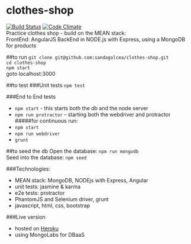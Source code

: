 # clothes-shop
[![Build Status](https://travis-ci.org/sandagolcea/clothes-shop.svg?branch=master)](https://travis-ci.org/sandagolcea/clothes-shop) 
[![Code Climate](https://codeclimate.com/github/sandagolcea/clothes-shop/badges/gpa.svg)](https://codeclimate.com/github/sandagolcea/clothes-shop)  
Practice clothes shop - build on the MEAN stack:  
FrontEnd: AngularJS
BackEnd in NODE.js with Express, using a MongoDB for products

##to run
`git clone git@github.com:sandagolcea/clothes-shop.git`   
`cd clothes-shop`  
`npm start`  
goto localhost:3000  

##to test
###Unit tests
`npm test`  

###End to End tests
- `npm start` - this starts both the db and the node server
- `npm run protractor` - starting both the webdriver and protractor  
#####for continuous run:
- `npm start`  
- `npm run webdriver`
- `grunt`  


##to seed the db
Open the database: `npm run mongodb`  
Seed into the database: `npm seed`  

###Technologies:
- MEAN stack: MongoDB, NODEjs with Express, Angular
- unit tests: jasmine & karma
- e2e tests: protractor
- PhantomJS and Selenium driver, grunt
- javascript, html, css, bootstrap

###Live version
- hosted on [Heroku](https://clothes-shop.herokuapp.com)
- using MongoLabs for DBaaS
